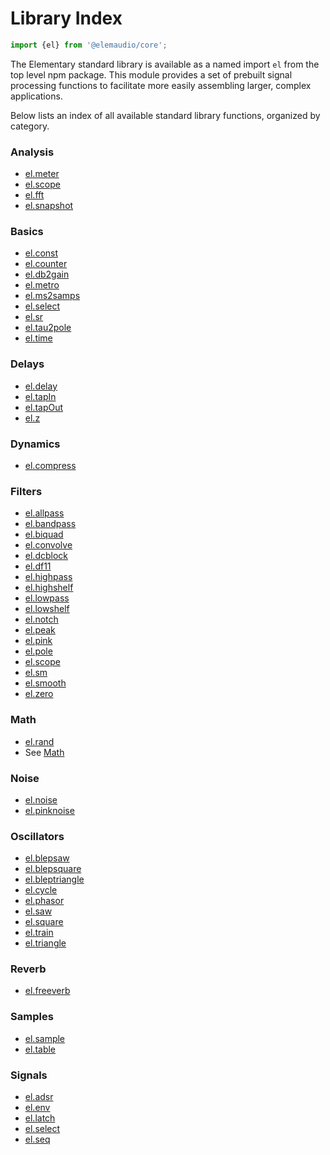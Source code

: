 # Library Index

```js
import {el} from '@elemaudio/core';
```

The Elementary standard library is available as a named import `el` from the
top level npm package. This module provides a set of prebuilt signal processing
functions to facilitate more easily assembling larger, complex applications.

Below lists an index of all available standard library functions, organized by
category.

### Analysis

* [el.meter](./reference/meter.md)
* [el.scope](./reference/scope.md)
* [el.fft](./reference/fft.md)
* [el.snapshot](./reference/snapshot.md)

### Basics

* [el.const](./reference/const.md)
* [el.counter](./reference/counter.md)
* [el.db2gain](./reference/db2gain.md)
* [el.metro](./reference/metro.md)
* [el.ms2samps](./reference/ms2samps.md)
* [el.select](./reference/select.md)
* [el.sr](./reference/sr.md)
* [el.tau2pole](./reference/tau2pole.md)
* [el.time](./reference/time.md)

### Delays

* [el.delay](./reference/delay.md)
* [el.tapIn](./reference/tapIn.md)
* [el.tapOut](./reference/tapOut.md)
* [el.z](./reference/z.md)

### Dynamics

* [el.compress](./reference/compress.md)

### Filters

* [el.allpass](./reference/allpass.md)
* [el.bandpass](./reference/bandpass.md)
* [el.biquad](./reference/biquad.md)
* [el.convolve](./reference/convolve.md)
* [el.dcblock](./reference/dcblock.md)
* [el.df11](./reference/df11.md)
* [el.highpass](./reference/highpass.md)
* [el.highshelf](./reference/highshelf.md)
* [el.lowpass](./reference/lowpass.md)
* [el.lowshelf](./reference/lowshelf.md)
* [el.notch](./reference/notch.md)
* [el.peak](./reference/peak.md)
* [el.pink](./reference/pink.md)
* [el.pole](./reference/pole.md)
* [el.scope](./reference/scope.md)
* [el.sm](./reference/sm.md)
* [el.smooth](./reference/smooth.md)
* [el.zero](./reference/zero.md)

### Math

* [el.rand](./reference/rand.md)
* See [Math](./reference/Math.md)

### Noise

* [el.noise](./reference/noise.md)
* [el.pinknoise](./reference/pinknoise.md)

### Oscillators

* [el.blepsaw](./reference/blepsaw.md)
* [el.blepsquare](./reference/blepsquare.md)
* [el.bleptriangle](./reference/bleptriangle.md)
* [el.cycle](./reference/cycle.md)
* [el.phasor](./reference/phasor.md)
* [el.saw](./reference/saw.md)
* [el.square](./reference/square.md)
* [el.train](./reference/train.md)
* [el.triangle](./reference/triangle.md)

### Reverb

* [el.freeverb](./reference/freeverb.md)

### Samples

* [el.sample](./reference/sample.md)
* [el.table](./reference/table.md)

### Signals

* [el.adsr](./reference/adsr.md)
* [el.env](./reference/env.md)
* [el.latch](./reference/latch.md)
* [el.select](./reference/select.md)
* [el.seq](./reference/seq.md)
